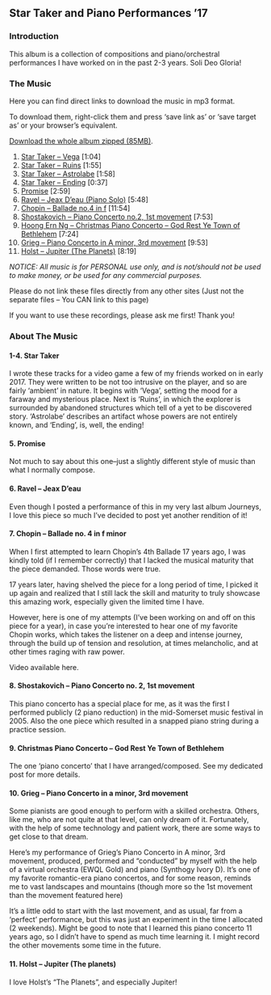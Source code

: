 ## Star Taker and Piano Performances ’17

### Introduction

This album is a collection of compositions and piano/orchestral performances I have worked on in the past 2-3 years. Soli Deo Gloria!

### The Music

Here you can find direct links to download the music in mp3 format.

To download them, right-click them and press ‘save link as’ or ‘save target as’ or your browser’s equivalent.

[Download the whole album zipped (85MB)](https://files.graceabundant.com/20170718-StarTakerAndPianoPerformances/Hoong%20Ern%20Ng%20-%20Star%20Taker%20and%20Piano%20Performances.zip).

1. [Star Taker – Vega](http://files.graceabundant.com/20170718-StarTakerAndPianoPerformances/1.%20Hoong%20Ern%20Ng%20-%20Vega%20(Star%20Taker).mp3) [1:04]
1. [Star Taker – Ruins](http://files.graceabundant.com/20170718-StarTakerAndPianoPerformances/2.%20Hoong%20Ern%20Ng%20-%20Ruins%20(Star%20Taker).mp3) [1:55]
1. [Star Taker – Astrolabe](http://files.graceabundant.com/20170718-StarTakerAndPianoPerformances/3.%20Hoong%20Ern%20Ng%20-%20Astrolabe%20(Star%20Taker).mp3) [1:58]
1. [Star Taker – Ending](http://files.graceabundant.com/20170718-StarTakerAndPianoPerformances/4.%20Hoong%20Ern%20Ng%20-%20Ending%20(Star%20Taker).mp3) [0:37]
1. [Promise](http://files.graceabundant.com/20170718-StarTakerAndPianoPerformances/5.%20Hoong%20Ern%20Ng%20-%20Promise.mp3) [2:59]
1. [Ravel – Jeax D’eau (Piano Solo)](http://files.graceabundant.com/20170718-StarTakerAndPianoPerformances/6.%20Hoong%20Ern%20Ng%20-%20Ravel%20-%20Jeax%20D'eau.mp3) [5:48]
1. [Chopin – Ballade no.4 in f](http://files.graceabundant.com/20170718-StarTakerAndPianoPerformances/7.%20Hoong%20Ern%20Ng%20-%20Chopin%20-%20Ballade%20No.%204.mp3) [11:54]
1. [Shostakovich – Piano Concerto no.2, 1st movement](http://files.graceabundant.com/20170718-StarTakerAndPianoPerformances/8.%20Hoong%20Ern%20Ng%20-%20Shostakovich%20-%20Piano%20Concerto%20No.%202,%201st%20movt.mp3) [7:53]
1. [Hoong Ern Ng – Christmas Piano Concerto – God Rest Ye Town of Bethlehem](http://files.graceabundant.com/20170718-StarTakerAndPianoPerformances/9.%20Hoong%20Ern%20Ng%20-%20God%20Rest%20Ye%20Town%20of%20Bethlehem.mp3) [7:24]
1. [Grieg – Piano Concerto in A minor, 3rd movement](http://files.graceabundant.com/20170718-StarTakerAndPianoPerformances/10.%20Hoong%20Ern%20Ng%20-%20Grieg%20-%20Piano%20Concerto%20in%20A%20minor,%203rd%20movement.mp3) [9:53]
1. [Holst – Jupiter (The Planets)](http://files.graceabundant.com/20170718-StarTakerAndPianoPerformances/11.%20Hoong%20Ern%20Ng%20-%20Holst%20-%20Jupiter.mp3) [8:19]

*NOTICE: All music is for PERSONAL use only, and is not/should not be used to make money, or be used for any commercial purposes.*

Please do not link these files directly from any other sites (Just not the separate files – You CAN link to this page)

If you want to use these recordings, please ask me first! Thank you!

### About The Music

#### 1-4. Star Taker

I wrote these tracks for a video game a few of my friends worked on in early 2017. They were written to be not too intrusive on the player, and so are fairly ‘ambient’ in nature. It begins with ‘Vega’, setting the mood for a faraway and mysterious place. Next is ‘Ruins’, in which the explorer is surrounded by abandoned structures which tell of a yet to be discovered story. ‘Astrolabe’ describes an artifact whose powers are not entirely known, and ‘Ending’, is, well, the ending!

#### 5. Promise

Not much to say about this one–just a slightly different style of music than what I normally compose.

#### 6. Ravel – Jeax D’eau

Even though I posted a performance of this in my very last album Journeys, I love this piece so much I’ve decided to post yet another rendition of it!

#### 7. Chopin – Ballade no. 4 in f minor

When I first attempted to learn Chopin’s 4th Ballade 17 years ago, I was kindly told (if I remember correctly) that I lacked the musical maturity that the piece demanded. Those words were true.

17 years later, having shelved the piece for a long period of time, I picked it up again and realized that I still lack the skill and maturity to truly showcase this amazing work, especially given the limited time I have.

However, here is one of my attempts (I’ve been working on and off on this piece for a year), in case you’re interested to hear one of my favorite Chopin works, which takes the listener on a deep and intense journey, through the build up of tension and resolution, at times melancholic, and at other times raging with raw power.

Video available here.

#### 8. Shostakovich – Piano Concerto no. 2, 1st movement

This piano concerto has a special place for me, as it was the first I performed publicly (2 piano reduction) in the mid-Somerset music festival in 2005. Also the one piece which resulted in a snapped piano string during a practice session.

#### 9. Christmas Piano Concerto – God Rest Ye Town of Bethlehem

The one ‘piano concerto’ that I have arranged/composed. See my dedicated post for more details.

#### 10. Grieg – Piano Concerto in a minor, 3rd movement

Some pianists are good enough to perform with a skilled orchestra. Others, like me, who are not quite at that level, can only dream of it. Fortunately, with the help of some technology and patient work, there are some ways to get close to that dream.

Here’s my performance of Grieg’s Piano Concerto in A minor, 3rd movement, produced, performed and “conducted” by myself with the help of a virtual orchestra (EWQL Gold) and piano (Synthogy Ivory D). It’s one of my favorite romantic-era piano concertos, and for some reason, reminds me to vast landscapes and mountains (though more so the 1st movement than the movement featured here)

It’s a little odd to start with the last movement, and as usual, far from a ‘perfect’ performance, but this was just an experiment in the time I allocated (2 weekends). Might be good to note that I learned this piano concerto 11 years ago, so I didn’t have to spend as much time learning it. I might record the other movements some time in the future.

#### 11. Holst – Jupiter (The planets)

I love Holst’s “The Planets”, and especially Jupiter!
